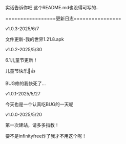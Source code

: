 实话告诉你吧 这个README.md也没得可写的..

=================更新日志================

v1.0.3-2025/6/7

文件更新-我的世界1.21.8.apk


v1.0.2-2025/5/30

6.1儿童节更新！ 

儿童节快乐🥵👍

BUG修的我快死了...

v1.0.1-2025/5/27

今天也是一个认真吃BUG的一天呢

v1.0.0-2025/5/20

第一次建站，请多多指教！

要不是infinityfree炸了我才不用这个呢！
